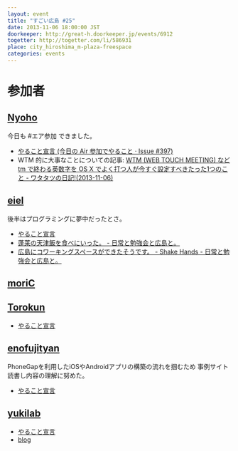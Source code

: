 ```yaml
---
layout: event
title: "すごい広島 #25"
date: 2013-11-06 18:00:00 JST
doorkeeper: http://great-h.doorkeeper.jp/events/6912
togetter: http://togetter.com/li/586931
place: city_hiroshima_m-plaza-freespace
categories: events
---
```


# 参加者

## [Nyoho](http://nyoho.jp)

今日も #エア参加 できました。

* [やること宣言 (今日の Air 参加でやること · Issue #397)](https://github.com/great-h/great-h.github.io/issues/397)
* WTM 的に大事なことについての記事: [WTM (WEB TOUCH MEETING) など tm で終わる英数字を OS X でよく打つ人が今すぐ設定すべきたった1つのこと - ワタタツの日記!(2013-11-06)](http://kita.dyndns.org/diary/?date=20131106#p01)


## [eiel](http://eiel.info)

後半はプログラミングに夢中だったとさ。

* [やること宣言](https://github.com/great-h/great-h.github.io/issues/394)
* [蓬莱の天津飯を食べにいった。 - 日常と勉強会と広島と。](http://eielh-life.tumblr.com/post/66175169664)
* [広島にコワーキングスペースができたそうです。 - Shake Hands - 日常と勉強会と広島と。](http://eielh-life.tumblr.com/post/66175419134/shake-hands)


## [moriC](https://github.com/moriC)


## [Torokun](https://twitter.com/Toro_kun)

* [やること宣言](https://github.com/great-h/great-h.github.io/issues/391)


## [enofujityan](http://twitter.com/enofujityan)

PhoneGapを利用したiOSやAndroidアプリの構築の流れを掴むため
事例サイト読書し内容の理解に努めた。

* [やること宣言](https://github.com/great-h/great-h.github.io/issues/396)


## [yukilab](http://twitter.com/yukilab)

* [やること宣言](https://github.com/great-h/great-h.github.io/issues/395)
* [blog](http://yukilab3.blog.fc2.com/blog-entry-28.html)
